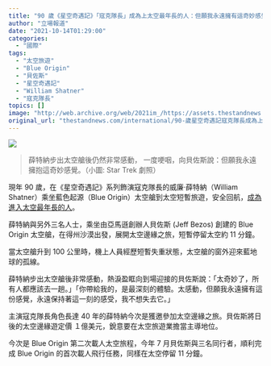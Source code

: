 ```yaml
---
title: "90 歲《星空奇遇記》「寇克隊長」成為上太空最年長的人：但願我永遠擁有這奇妙感覺"
author: "立場報道"
date: "2021-10-14T01:29:00"
categories:
  - "國際"
tags:
  - "太空旅遊"
  - "Blue Origin"
  - "貝佐斯"
  - "星空奇遇記"
  - "William Shatner"
  - "寇克隊長"
topics: []
image: "http://web.archive.org/web/2021im_/https://assets.thestandnews.com/media/photos/K.png"
original_url: "thestandnews.com/international/90-歲星空奇遇記寇克隊長成為上太空最年長的人但願我永遠擁有這奇妙感覺"
---
```

![](http://web.archive.org/web/2021im_/https://assets.thestandnews.com/media/photos/K.png)
> 薛特納步出太空艙後仍然非常感動， 一度哽咽，向貝佐斯說：但願我永遠擁抱這奇妙感覺。（小圖: Star Trek 劇照）

現年 90 歲，在《星空奇遇記》系列飾演寇克隊長的威廉·薛特納（William Shatner）乘坐藍色起源（Blue Origin）太空艙到太空短暫旅遊，安全回航，[成為進入太空最年長的人](http://web.archive.org/web/20211229083350/https://www.bbc.co.uk/news/science-environment-58885555)。

薛特納與另外三名人士，乘坐由亞馬遜創辦人貝佐斯 (Jeff Bezos) 創建的 Blue Origin 太空艙，在得州沙漠出發，展開太空邊緣之旅，短暫停留太空約 11 分鐘。

當太空艙升到 100 公里時，機上人員經歷短暫失重狀態，太空艙的窗外迎來藍地球的孤線。

薛特納步出太空艙後非常感動，熱淚盈眶向到場迎接的貝佐斯說：「太奇妙了，所有人都應該去一趟。」「你帶給我的，是最深刻的體驗。太感動，但願我永遠擁有這份感覺，永遠保持著這一刻的感受，我不想失去它。」

主演寇克隊長角色長達 40 年的薛特納今次是獲邀參加太空邊緣之旅。貝佐斯將日後的太空邊緣遊定價 １億美元，銳意要在太空旅遊業擔當主導地位。

今次是 Blue Origin 第二次載人太空旅程，今年 7 月貝佐斯與三名同行者，順利完成 Blue Origin 的首次載人飛行任務，同樣在太空停留 11 分鐘。